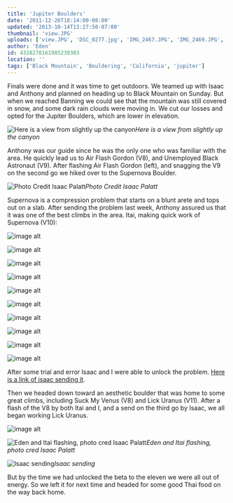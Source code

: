 ```yaml
---
title: 'Jupiter Boulders'
date: '2011-12-26T18:14:00-08:00'
updated: '2013-10-14T13:27:50-07:00'
thumbnail: 'view.JPG'
uploads: ['view.JPG', 'DSC_0277.jpg', 'IMG_2467.JPG', 'IMG_2469.JPG', 'IMG_2470.JPG', 'IMG_2471.JPG', 'IMG_2472.JPG', 'IMG_2473.JPG', 'IMG_2474.JPG', 'IMG_2475.JPG', 'IMG_2476.JPG', 'IMG_2477.JPG', 'DSC_0306-1.jpg', 'DSC_0327.jpg', 'IMG_2505.JPG']
author: 'Eden'
id: 4328278161985239303
location: ''
tags: ['Black Mountain', 'Bouldering', 'California', 'jupiter']
---
```


Finals were done and it was time to get outdoors. We teamed up with Isaac and Anthony and planned on heading up to Black Mountain on Sunday. But when we reached Banning we could see that the mountain was still covered in snow, and some dark rain clouds were moving in. We cut our losses and opted for the Jupiter Boulders, which are lower in elevation.

![Here is a view from slightly up the canyon](uploads/view.JPG)*Here is a view from slightly up the canyon*

Anthony was our guide since he was the only one who was familiar with the area. He quickly lead us to Air Flash Gordon (V8), and Unemployed Black Astronaut (V9). After flashing Air Flash Gordon (left), and snagging the V9 on the second go we hiked over to the Supernova Boulder.

![Photo Credit Isaac Palatt](uploads/DSC_0277.jpg)*Photo Credit Isaac Palatt*

Supernova is a compression problem that starts on a blunt arete and tops out on a slab. After sending the problem last week, Anthony assured us that it was one of the best climbs in the area. Itai, making quick work of Supernova (V10):

![image alt](uploads/IMG_2467.JPG)

![image alt](uploads/IMG_2469.JPG)

![image alt](uploads/IMG_2470.JPG)

![image alt](uploads/IMG_2471.JPG)

![image alt](uploads/IMG_2472.JPG)

![image alt](uploads/IMG_2473.JPG)

![image alt](uploads/IMG_2474.JPG)

![image alt](uploads/IMG_2475.JPG)

![image alt](uploads/IMG_2476.JPG)

![image alt](uploads/IMG_2477.JPG)

After some trial and error Isaac and I were able to unlock the problem. [Here is a link of isaac sending it](http://www.youtube.com/watch?v=F0Gci-LlBFs&context=C3d2f080ADOEgsToPDskKHcLZ7d1nSRbya0p-u0VLx).

Then we headed down toward an aesthetic boulder that was home to some great climbs, including Suck My Venus (V8) and Lick Uranus (V11). After a flash of the V8 by both Itai and I, and a send on the third go by Isaac, we all began working Lick Uranus.

![image alt](uploads/DSC_0306-1.jpg)

![Eden and Itai flashing, photo cred Isaac Palatt](uploads/DSC_0327.jpg)*Eden and Itai flashing, photo cred Isaac Palatt*

![Isaac sending](uploads/IMG_2505.JPG)*Isaac sending*

But by the time we had unlocked the beta to the eleven we were all out of energy. So we left it for next time and headed for some good Thai food on the way back home.
